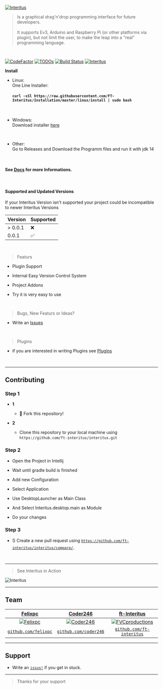 <a href="#"><img src="https://avatars0.githubusercontent.com/u/63862361?s=400&u=a579cadd40dddd17795b000fc583f046d6c0e40b&v=4" title="Interitus" alt="Interitus"></a>

> Is a graphical drag'n'drop programming interface for future developers.
<br/><br/>It supports Ev3, Arduino and Raspberry Pi (or other platforms via plugin), but not limit the user,
to make the leap into a "real" programming language.

<br/>

[![CodeFactor](https://www.codefactor.io/repository/github/ft-interitus/interitus/badge)](https://www.codefactor.io/repository/github/ft-interitus/interitus)
[![TODOs](https://www.badgen.net/https/api.tickgit.com/badgen/github.com/ft-interitus/interitus)](https://www.tickgit.com/browse?repo=github.com/ft-interitus/interitus)
[![Build Status](https://travis-ci.com/FT-Interitus/Interitus.svg?branch=master)](https://travis-ci.com/FT-Interitus/Interitus)
[![Interitus](https://github.com/FT-Interitus/Interitus/blob/master/img/Screenshot_20200610_202036.png?raw=true)]()


**Install**
<br/>
- Linux:
  <br/>
  One Line Installer: 
  #### `curl -sSl https://raw.githubusercontent.com/FT-Interitus/Installation/master/linux/install | sudo bash`
<br/>

- Windows:
  <br/>
  Download installer <a href="#">here</a>

<br/>

- Other:
  <br/>
  Go to Releases and Download the Programm files and run it with jdk 14

<br/>



#### See <a href="https://ft-interitus.github.io">Docs</a> for more Informations.

<br/>

#### Supported and Updated Versions

If your Interitus Version isn't supported your project could be incompatible to newer Interitus Versions
      
| Version | Supported          |
| ------- | ------------------ |
| > 0.0.1   | :x: |
| 0.0.1   | :white_check_mark:                |


      
     
<br/>


> Featurs

- Plugin Support
- Internal Easy Version Control System
- Project Addons

- Try it is very easy to use

<br/>

> Bugs, New Featurs or Ideas?
 - Write an <a href="https://github.com/ft-interitus/interitus/issus">Issues</a>

<br/>

> Plugins
- if you are interested in writing Plugins see <a href="https://github.com/FT-Interitus/Interitus-Plugins">Plugins</a>

<br/>

---


## Contributing



### Step 1

- **1**
    - 🍴 Fork this repository!

- **2**
    - Clone this repository to your local machine using `https://github.com/ft-interitus/interitus.git`

### Step 2

- Open the Project in Intellij 
- Wait until gradle build is finished
- Add new Configuration 
- Select Application
- Use DesktopLauncher as Main Class
- And Select Interitus.desktop.main as Module

- Do your changes

### Step 3

- 🔃 Create a new pull request using <a href="https://github.com/ft-interitus/interitus/compare/" target="_blank">`https://github.com/ft-interitus/interitus/compare/`</a>.

<br/>

---

> See Interitus in Action

![Interitus](https://github.com/FT-Interitus/Interitus/blob/master/img/ezgif-3-fb6325e4ebe9.gif?raw=true)

---

## Team


| <a href="#" target="_blank">**Felixpc**</a> | <a href="#" target="_blank">**Coder246**</a> | <a href="#" target="_blank">**ft-Interitus**</a> |
| :---: |:---:| :---:|
| [![Felixpc](https://avatars0.githubusercontent.com/u/46627355?s=200&v=4)](https://github.com/felixpc)    | [![Coder246](https://avatars3.githubusercontent.com/u/46609883?s=200&v=4)](https://github.com/coder246) | [![FVCproductions](https://avatars3.githubusercontent.com/u/63862361?s=200&v=4)](https://github.com/ft-interitus)  |
| <a href="http://github.com/felixpc" target="_blank">`github.com/felixpc`</a> | <a href="http://github.com/coder246" target="_blank">`github.com/coder246`</a> | <a href="http://github.com/ft-interitus" target="_blank">`github.com/ft-interitus`</a> 

---

## Support

- Write an <a href="http://github.com/ft-interitus/interitus/issues" target="_blank">`issus!`</a> if you get in stuck.

---

> Thanks for your support

